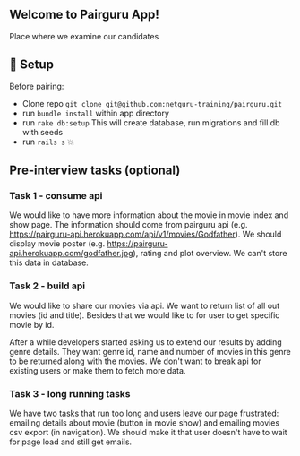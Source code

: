 ## Welcome to Pairguru App!
Place where we examine our candidates

## :hammer: Setup

Before pairing:
 - Clone repo `git clone git@github.com:netguru-training/pairguru.git`
 - run `bundle install` within app directory
 - run `rake db:setup` This will create database, run migrations and fill db with seeds
 - run `rails s` :boom:

 ## Pre-interview tasks (optional)
 ### Task 1 - consume api
 We would like to have more information about the movie in movie index and show page. The information should come from pairguru api (e.g. https://pairguru-api.herokuapp.com/api/v1/movies/Godfather). We should display movie poster (e.g. https://pairguru-api.herokuapp.com/godfather.jpg), rating and plot overview. We can't store this data in database.

 ### Task 2 - build api
 We would like to share our movies via api. We want to return list of all out movies (id and title). Besides that we would like to for user to get specific movie by id.

 After a while developers started asking us to extend our results by adding genre details. They want genre id, name and number of movies in this genre to be returned along with the movies. We don't want to break api for existing users or make them to fetch more data.

 ### Task 3 - long running tasks
 We have two tasks that run too long and users leave our page frustrated: emailing details about movie (button in movie show) and emailing movies csv export (in navigation). We should make it that user doesn't have to wait for page load and still get emails.
